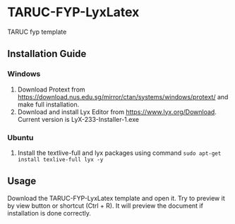 # TARUC-FYP-LyxLatex
TARUC fyp template

## Installation Guide

### Windows
1. Download Protext from https://download.nus.edu.sg/mirror/ctan/systems/windows/protext/ and make full installation.
2. Download and install Lyx Editor from https://www.lyx.org/Download. Current version is LyX-233-Installer-1.exe

### Ubuntu
1. Install the textlive-full and lyx packages using command `sudo apt-get install texlive-full lyx -y`

## Usage

Download the TARUC-FYP-LyxLatex template and open it. Try to preview it by view button or shortcut (Ctrl + R). It will preview the document if installation is done correctly.
